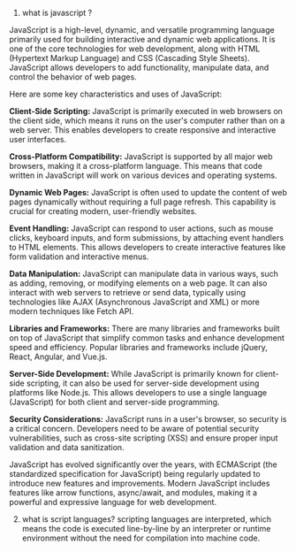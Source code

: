 1) what is javascript ?

JavaScript is a high-level, dynamic, and versatile programming language primarily used for building interactive and dynamic web applications. It is one of the core technologies for web development, along with HTML (Hypertext Markup Language) and CSS (Cascading Style Sheets). JavaScript allows developers to add functionality, manipulate data, and control the behavior of web pages.

Here are some key characteristics and uses of JavaScript:

<b>Client-Side Scripting: </b> JavaScript is primarily executed in web browsers on the client side, which means it runs on the user's computer rather than on a web server. This enables developers to create responsive and interactive user interfaces.

<b>Cross-Platform Compatibility:</b> JavaScript is supported by all major web browsers, making it a cross-platform language. This means that code written in JavaScript will work on various devices and operating systems.

<b>Dynamic Web Pages:</b> JavaScript is often used to update the content of web pages dynamically without requiring a full page refresh. This capability is crucial for creating modern, user-friendly websites.

<b>Event Handling:</b> JavaScript can respond to user actions, such as mouse clicks, keyboard inputs, and form submissions, by attaching event handlers to HTML elements. This allows developers to create interactive features like form validation and interactive menus.

<b>Data Manipulation:</b> JavaScript can manipulate data in various ways, such as adding, removing, or modifying elements on a web page. It can also interact with web servers to retrieve or send data, typically using technologies like AJAX (Asynchronous JavaScript and XML) or more modern techniques like Fetch API.

<b>Libraries and Frameworks:</b> There are many libraries and frameworks built on top of JavaScript that simplify common tasks and enhance development speed and efficiency. Popular libraries and frameworks include jQuery, React, Angular, and Vue.js.

<b>Server-Side Development:</b> While JavaScript is primarily known for client-side scripting, it can also be used for server-side development using platforms like Node.js. This allows developers to use a single language (JavaScript) for both client and server-side programming.

<b>Security Considerations:</b> JavaScript runs in a user's browser, so security is a critical concern. Developers need to be aware of potential security vulnerabilities, such as cross-site scripting (XSS) and ensure proper input validation and data sanitization.

JavaScript has evolved significantly over the years, with ECMAScript (the standardized specification for JavaScript) being regularly updated to introduce new features and improvements. Modern JavaScript includes features like arrow functions, async/await, and modules, making it a powerful and expressive language for web development.


2) what is script languages?
scripting languages are interpreted, which means the code is executed line-by-line by an interpreter or runtime environment without the need for compilation into machine code.


